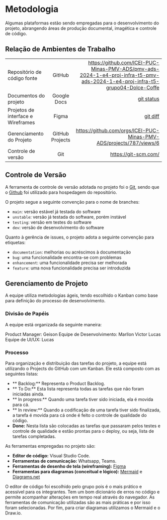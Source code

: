 
# Metodologia

Algumas plataformas estão sendo empregadas para o desenvolvimento do projeto, abrangendo áreas de produção documental, imagética e controle de código.

## Relação de Ambientes de Trabalho

|  |  |  |
| :---         |     :---:      |          ---: |
| Repositório de código fonte  |  GitHub| https://github.com/ICEI-PUC-Minas-PMV-ADS/pmv-ads-2024-1-e4-proj-infra-t5-pmv-ads-2024-1-e4-proj-infra-t5-grupo04-Dolce-Coffe |
| Documentos do projeto   | Google Docs     | [git status ](https://github.com/ICEI-PUC-Minas-PMV-ADS/pmv-ads-2024-1-e4-proj-infra-t5-pmv-ads-2024-1-e4-proj-infra-t5-grupo04-Dolce-Coffe/tree/main/docs)   |
|    Projetos de interface e Wireframes       |  Figma     | [git diff ](https://www.figma.com/)  |
|    Gerenciamento do Projeto | GitHub Projects      |  https://github.com/orgs/ICEI-PUC-Minas-PMV-ADS/projects/787/views/6 |   
|     Controle de versão |    Git      | https://git-scm.com/  |   




## Controle de Versão

A ferramenta de controle de versão adotada no projeto foi o
[Git](https://git-scm.com/), sendo que o [Github](https://github.com)
foi utilizado para hospedagem do repositório.

O projeto segue a seguinte convenção para o nome de branches:

- `main`: versão estável já testada do software
- `unstable`: versão já testada do software, porém instável
- `testing`: versão em testes do software
- `dev`: versão de desenvolvimento do software

Quanto à gerência de issues, o projeto adota a seguinte convenção para
etiquetas:

- `documentation`: melhorias ou acréscimos à documentação
- `bug`: uma funcionalidade encontra-se com problemas
- `enhancement`: uma funcionalidade precisa ser melhorada
- `feature`: uma nova funcionalidade precisa ser introduzida

## Gerenciamento de Projeto
A equipe utiliza metodologias ágeis, tendo escolhido o Kanban como base para definição do processo de desenvolvimento.

### Divisão de Papéis

A equipe está organizada da seguinte maneira:

Product Manager: Geison 
Equipe de Desenvolvimento:
Marllon
Victor 
Lucas
Equipe de UI/UX:
Lucas

### Processo

Para organização e distribuição das tarefas do projeto, a equipe está utilizando o Projects do GitHub com um Kanban. Ele está composto com as seguintes listas:

- ** Backlog:** Representa o Product Backlog. 
- ** To Do:** Esta lista representa todas as tarefas que não foram iniciadas ainda.
- ** In progress:** Quando uma tarefa tiver sido iniciada, ela é movida para cá.
- ** In review:** Quando a codificação de uma tarefa tiver sido finalizada, a tarefa é movida para cá onde é feito o controle de qualidade do código.
- **Done:** Nesta lista são colocadas as tarefas que passaram pelos testes e controle de qualidade e estão prontas para o deploy, ou seja, lista de tarefas completadas.

As ferramentas empregadas no projeto são:

- **Editor de código:** Visual Studio Code.
- **Ferramentas de comunicação:** Whatsapp, Teams.
- **Ferramentas de desenho de tela (wireframing):** [Figma](https://www.figma.com/)
- **Ferramentas para diagramas (conceitual e lógico):** [Mermaid](https://mermaid.js.org/) e [Diagrams.net](https://app.diagrams.net/)

O editor de código foi escolhido pelo grupo pois é o mais prático e acessível para os integrantes. Tem um bom dicionário de erros no código e permite acompanhar alterações em tempo real através do navegador. As ferramentas de comunicação utilizadas são as mais práticas e por isso foram selecionadas. Por fim, para criar diagramas utilizamos o Mermaid e o Draw.io.

